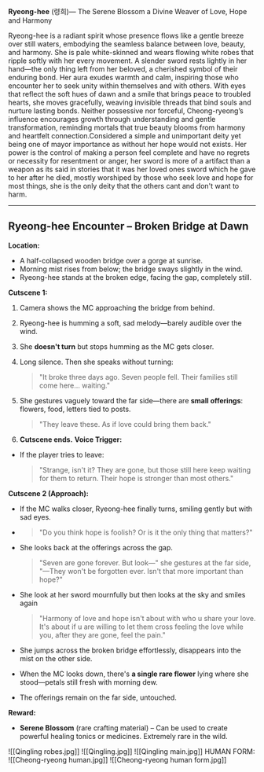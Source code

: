 **Ryeong-hee** (령희)— The Serene Blossom a Divine Weaver of Love, Hope and Harmony  

Ryeong-hee is a radiant spirit whose presence flows like a gentle breeze over still waters, embodying the seamless balance between love, beauty, and harmony. She is pale white-skinned and wears flowing white robes that ripple softly with her every movement. A slender sword rests lightly in her hand—the only thing left from her beloved, a cherished symbol of their enduring bond. Her aura exudes warmth and calm, inspiring those who encounter her to seek unity within themselves and with others. With eyes that reflect the soft hues of dawn and a smile that brings peace to troubled hearts, she moves gracefully, weaving invisible threads that bind souls and nurture lasting bonds. Neither possessive nor forceful, Cheong-ryeong’s influence encourages growth through understanding and gentle transformation, reminding mortals that true beauty blooms from harmony and heartfelt connection.Considered a simple and unimportant deity yet being one of mayor importance as without her hope would not exists. Her power is the control of making a person feel complete and have no regrets or necessity for resentment or anger, her sword is more of a artifact than a weapon as its said in stories that it was her loved ones sword which he gave to her after he died, mostly worshiped by those who seek love and hope for most things, she is the only deity that the others cant and don't want to harm.

---

## **Ryeong-hee Encounter – Broken Bridge at Dawn**

**Location:**

- A half-collapsed wooden bridge over a gorge at sunrise.
- Morning mist rises from below; the bridge sways slightly in the wind.
- Ryeong-hee stands at the broken edge, facing the gap, completely still.

**Cutscene 1:**
1. Camera shows the MC approaching the bridge from behind.
2. Ryeong-hee is humming a soft, sad melody—barely audible over the wind.
3. She **doesn't turn** but stops humming as the MC gets closer.
4. Long silence. Then she speaks without turning:
    > "It broke three days ago. Seven people fell. Their families still come here... waiting."

5. She gestures vaguely toward the far side—there are **small offerings**: flowers, food, letters tied to posts.
    > "They leave these. As if love could bring them back."

6. **Cutscene ends.**
**Voice Trigger:**
- If the player tries to leave:
    > "Strange, isn't it? They are gone, but those still here keep waiting for them to return. Their hope is stronger than most others."

**Cutscene 2 (Approach):**
- If the MC walks closer, Ryeong-hee finally turns, smiling gently but with sad eyes.
- > "Do you think hope is foolish? Or is it the only thing that matters?"
- She looks back at the offerings across the gap.
    > "Seven are gone forever. But look—" she gestures at the far side, "—They won't be forgotten ever. Isn't that more important than hope?"

- She look at her sword mournfully but then looks at the sky and smiles again
    > "Harmony of love and hope isn't about with who u share your love. It's about if u are willing to let them cross feeling the love while you, after they are gone, feel the pain."

- She jumps across the broken bridge effortlessly, disappears into the mist on the other side.
- When the MC looks down, there's **a single rare flower** lying where she stood—petals still fresh with morning dew.
- The offerings remain on the far side, untouched.

**Reward:**
- **Serene Blossom** (rare crafting material) – Can be used to create powerful healing tonics or medicines. Extremely rare in the wild.

![[Qingling  robes.jpg]]
![[Qingling.jpg]]
![[Qingling main.jpg]]
HUMAN FORM:
![[Cheong-ryeong human.jpg]]
![[Cheong-ryeong human form.jpg]]
